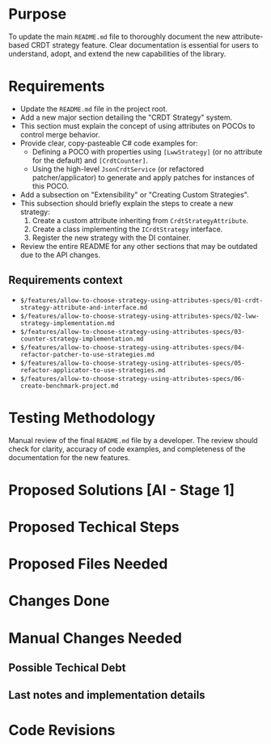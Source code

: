 <!---Human--->
# Purpose
To update the main `README.md` file to thoroughly document the new attribute-based CRDT strategy feature. Clear documentation is essential for users to understand, adopt, and extend the new capabilities of the library.

<!---Human--->
# Requirements
- Update the `README.md` file in the project root.
- Add a new major section detailing the "CRDT Strategy" system.
- This section must explain the concept of using attributes on POCOs to control merge behavior.
- Provide clear, copy-pasteable C# code examples for:
    - Defining a POCO with properties using `[LwwStrategy]` (or no attribute for the default) and `[CrdtCounter]`.
    - Using the high-level `JsonCrdtService` (or refactored patcher/applicator) to generate and apply patches for instances of this POCO.
- Add a subsection on "Extensibility" or "Creating Custom Strategies".
- This subsection should briefly explain the steps to create a new strategy:
    1. Create a custom attribute inheriting from `CrdtStrategyAttribute`.
    2. Create a class implementing the `ICrdtStrategy` interface.
    3. Register the new strategy with the DI container.
- Review the entire README for any other sections that may be outdated due to the API changes.

<!---Human--->
## Requirements context
- `$/features/allow-to-choose-strategy-using-attributes-specs/01-crdt-strategy-attribute-and-interface.md`
- `$/features/allow-to-choose-strategy-using-attributes-specs/02-lww-strategy-implementation.md`
- `$/features/allow-to-choose-strategy-using-attributes-specs/03-counter-strategy-implementation.md`
- `$/features/allow-to-choose-strategy-using-attributes-specs/04-refactor-patcher-to-use-strategies.md`
- `$/features/allow-to-choose-strategy-using-attributes-specs/05-refactor-applicator-to-use-strategies.md`
- `$/features/allow-to-choose-strategy-using-attributes-specs/06-create-benchmark-project.md`

<!---Human--->
# Testing Methodology
Manual review of the final `README.md` file by a developer. The review should check for clarity, accuracy of code examples, and completeness of the documentation for the new features.

<!---AI - Stage 1--->
# Proposed Solutions [AI - Stage 1]
<!---
Here you will need to put a number of solutions that would fit for this problem.
Add the solutions that you rejected as well.
--->

<!---AI - Stage 1--->
# Proposed Techical Steps
<!---
Here you should append the tasks that you probably need to do.
An example would be like what files you need to create and what functionality those files would have.
--->

<!---AI - Stage 1--->
# Proposed Files Needed
<!---
Here you need to list the files you need to load in order to get the correct context for your solution to build and test.
Put in this list only the exising files that need to be modified/loaded. Not the new ones that need to be created.
Format this list in the following way:
	- `$/<Full file path from solution root>` (Reason to be used/loaded)
With each file in one line.
Remember to ask to load any unit tests if they are related to any files you will want tochange.
--->

<!---AI - Stage 2--->
# Changes Done
<!---
Here you add detailed information about all the changes actually done.
Format this list in the following way:
	- `$/<Full file path from solution root>` (Reason to be used/loaded)
Add all the things that you did in a different way than expected.
--->

<!---AI - Stage 2--->
# Manual Changes Needed
<!---
Here you add detailed information about all the manual changes that might be needed to be done from a human.
Example types of changes are:
	- Configuration settings
	- Environment variables
	- Deployments/Scripts/Setups external to this app
	- Dependencies to external projects that would need changes (like nuget packages for example)
	- Settings in other systems (for example, enable some flag or permissions in Github)
If there are none, then just write "No manual changes needed to be applied."
--->

<!---AI - Stage 2--->
## Possible Techical Debt
<!---
Here you add comments about possible technical debt you encountered or implemented but it was too much to change or out of scope.
--->

<!---AI - Stage 2--->
## Last notes and implementation details
<!---
Here you add comments about the implementation that didn't fit on the previous section.
--->

# Code Revisions
<!---
Usually stuff are not working as we expect. This section is for the extra info that we make after this implementation.
This section is reserved for AI and human, but add only when you are instructed to.
--->